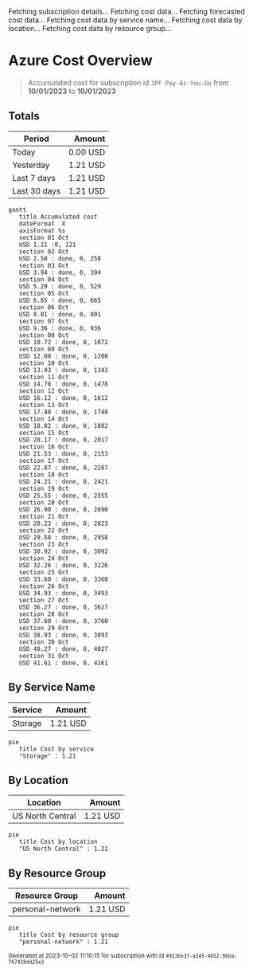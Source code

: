 Fetching subscription details...
Fetching cost data...
Fetching forecasted cost data...
Fetching cost data by service name...
Fetching cost data by location...
Fetching cost data by resource group...
# Azure Cost Overview

> Accumulated cost for subscription id `JPF Pay-As-You-Go` from **10/01/2023** to **10/01/2023**

## Totals

|Period|Amount|
|---|---:|
|Today|0.00 USD|
|Yesterday|1.21 USD|
|Last 7 days|1.21 USD|
|Last 30 days|1.21 USD|

```mermaid
gantt
   title Accumulated cost
   dateFormat  X
   axisFormat %s
   section 01 Oct
   USD 1.21 :0, 121
   section 02 Oct
   USD 2.58 : done, 0, 258
   section 03 Oct
   USD 3.94 : done, 0, 394
   section 04 Oct
   USD 5.29 : done, 0, 529
   section 05 Oct
   USD 6.65 : done, 0, 665
   section 06 Oct
   USD 8.01 : done, 0, 801
   section 07 Oct
   USD 9.36 : done, 0, 936
   section 08 Oct
   USD 10.72 : done, 0, 1072
   section 09 Oct
   USD 12.08 : done, 0, 1208
   section 10 Oct
   USD 13.43 : done, 0, 1343
   section 11 Oct
   USD 14.78 : done, 0, 1478
   section 12 Oct
   USD 16.12 : done, 0, 1612
   section 13 Oct
   USD 17.48 : done, 0, 1748
   section 14 Oct
   USD 18.82 : done, 0, 1882
   section 15 Oct
   USD 20.17 : done, 0, 2017
   section 16 Oct
   USD 21.53 : done, 0, 2153
   section 17 Oct
   USD 22.87 : done, 0, 2287
   section 18 Oct
   USD 24.21 : done, 0, 2421
   section 19 Oct
   USD 25.55 : done, 0, 2555
   section 20 Oct
   USD 26.90 : done, 0, 2690
   section 21 Oct
   USD 28.23 : done, 0, 2823
   section 22 Oct
   USD 29.58 : done, 0, 2958
   section 23 Oct
   USD 30.92 : done, 0, 3092
   section 24 Oct
   USD 32.26 : done, 0, 3226
   section 25 Oct
   USD 33.60 : done, 0, 3360
   section 26 Oct
   USD 34.93 : done, 0, 3493
   section 27 Oct
   USD 36.27 : done, 0, 3627
   section 28 Oct
   USD 37.60 : done, 0, 3760
   section 29 Oct
   USD 38.93 : done, 0, 3893
   section 30 Oct
   USD 40.27 : done, 0, 4027
   section 31 Oct
   USD 41.61 : done, 0, 4161
```

## By Service Name

|Service|Amount|
|---|---:|
|Storage|1.21 USD|

```mermaid
pie
   title Cost by service
   "Storage" : 1.21
```

## By Location

|Location|Amount|
|---|---:|
|US North Central|1.21 USD|

```mermaid
pie
   title Cost by location
   "US North Central" : 1.21
```

## By Resource Group

|Resource Group|Amount|
|---|---:|
|personal-network|1.21 USD|

```mermaid
pie
   title Cost by resource group
   "personal-network" : 1.21
```

<sup>Generated at 2023-10-02 11:10:15 for subscription with id `4913be3f-a345-4652-9bba-767418dd25e3`</sup>

